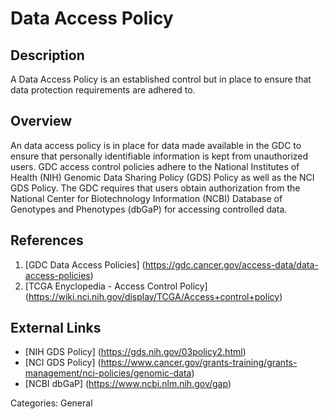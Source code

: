 # Data Access Policy #
## Description ##
A Data Access Policy is an established control but in place to ensure that data protection requirements are adhered to.

## Overview ##
An data access policy is in place for data made available in the GDC to ensure that personally identifiable information is kept from unauthorized users. GDC access control policies adhere to the National Institutes of Health (NIH) Genomic Data Sharing Policy (GDS) Policy as well as the NCI GDS Policy. The GDC requires that users obtain authorization from the National Center for Biotechnology Information (NCBI) Database of Genotypes and Phenotypes (dbGaP) for accessing controlled data.
## References ##
1. [GDC Data Access Policies] (https://gdc.cancer.gov/access-data/data-access-policies)
2. [TCGA Enyclopedia - Access Control Policy] (https://wiki.nci.nih.gov/display/TCGA/Access+control+policy)

## External Links ##
* [NIH GDS Policy] (https://gds.nih.gov/03policy2.html)
* [NCI GDS Policy] (https://www.cancer.gov/grants-training/grants-management/nci-policies/genomic-data)
* [NCBI dbGaP] (https://www.ncbi.nlm.nih.gov/gap)

Categories: General
